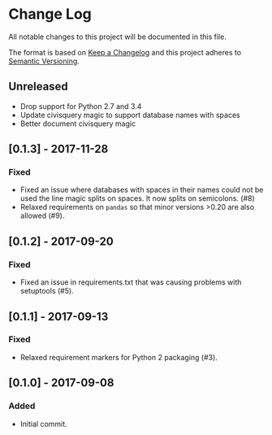 # Change Log
All notable changes to this project will be documented in this file.

The format is based on [Keep a Changelog](http://keepachangelog.com/)
and this project adheres to [Semantic Versioning](http://semver.org/).

## Unreleased

- Drop support for Python 2.7 and 3.4
- Update civisquery magic to support database names with spaces
- Better document civisquery magic

## [0.1.3] - 2017-11-28

### Fixed
- Fixed an issue where databases with spaces in their names could not be used
  the line magic splits on spaces. It now splits on semicolons. (#8)
- Relaxed requirements on ``pandas`` so that minor versions >0.20 are also allowed (#9).

## [0.1.2] - 2017-09-20

### Fixed
- Fixed an issue in requirements.txt that was causing problems with setuptools
  (#5).

## [0.1.1] - 2017-09-13

### Fixed
- Relaxed requirement markers for Python 2 packaging (#3).

## [0.1.0] - 2017-09-08

### Added
- Initial commit.
